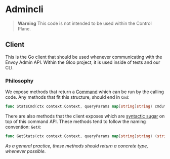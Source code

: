 # Admincli

> **Warning**
> This code is not intended to be used within the Control Plane.

## Client
This is the Go client that should be used whenever communicating with the Envoy Admin API. Within the Gloo project, it is used inside of tests and our CLI.

### Philosophy
We expose methods that return a [Command](/pkg/utils/cmdutils/cmd.go) which can be run by the calling code. Any methods that fit this structure, should end in `Cmd`:
```go
func StatsCmd(ctx context.Context, queryParams map[string]string) cmdutils.Cmd {}
```

There are also methods that the client exposes which are [syntactic sugar](https://en.wikipedia.org/wiki/Syntactic_sugar) on top of this command API. These methods tend to follow the naming convention: `GetX`:
```go
func GetStats(ctx context.Context, queryParams map[string]string) (string, error) {}
```
_As a general practice, these methods should return a concrete type, whenever possible._